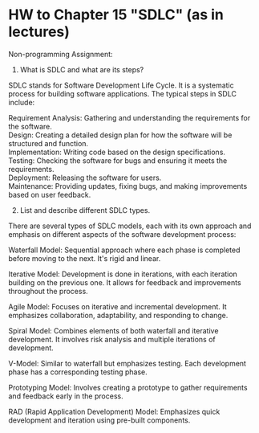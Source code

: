 # HW to Chapter 15 "SDLC" (as in lectures)

Non-programming Assignment:<br>

1) What is SDLC and what are its steps?<br>

SDLC stands for Software Development Life Cycle. It is a systematic process for building software applications. The typical steps in SDLC include:<br>

Requirement Analysis: Gathering and understanding the requirements for the software.<br>
Design: Creating a detailed design plan for how the software will be structured and function.<br>
Implementation: Writing code based on the design specifications.<br>
Testing: Checking the software for bugs and ensuring it meets the requirements.<br>
Deployment: Releasing the software for users.<br>
Maintenance: Providing updates, fixing bugs, and making improvements based on user feedback.<br>

2) List and describe different SDLC types.<br>

There are several types of SDLC models, each with its own approach and emphasis on different aspects of the software development process:<br>

Waterfall Model: Sequential approach where each phase is completed before moving to the next. It's rigid and linear.<br>

Iterative Model: Development is done in iterations, with each iteration building on the previous one. It allows for feedback and improvements throughout the process.<br>

Agile Model: Focuses on iterative and incremental development. It emphasizes collaboration, adaptability, and responding to change.<br>

Spiral Model: Combines elements of both waterfall and iterative development. It involves risk analysis and multiple iterations of development.<br>

V-Model: Similar to waterfall but emphasizes testing. Each development phase has a corresponding testing phase.<br>

Prototyping Model: Involves creating a prototype to gather requirements and feedback early in the process.<br>

RAD (Rapid Application Development) Model: Emphasizes quick development and iteration using pre-built components.<br>


